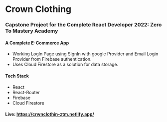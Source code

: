 # Crown Clothing
### Capstone Project for the Complete React Developer 2022: Zero To Mastery Academy

#### A Complete E-Commerce App

- Working LogIn Page using SignIn with google Provider and Email Login Provider from Firebase authentication.
- Uses Cloud Firestore as a solution for data storage.

#### Tech Stack

- React
- React-Router
- Firebase
- Cloud Firestore

#### Live: https://crwnclothin-ztm.netlify.app/
